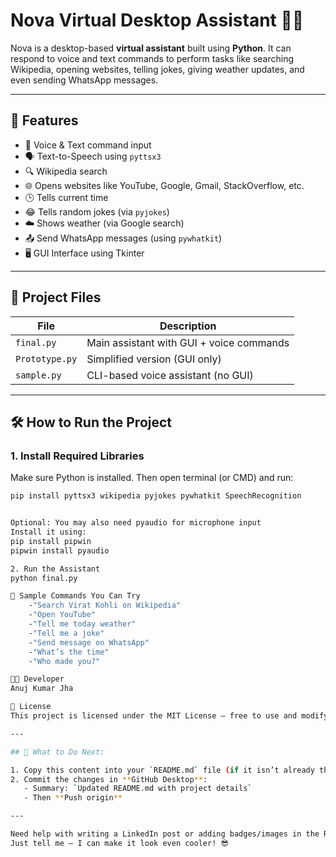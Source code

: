 # Nova Virtual Desktop Assistant 💬🧠

Nova is a desktop-based **virtual assistant** built using **Python**. It can respond to voice and text commands to perform tasks like searching Wikipedia, opening websites, telling jokes, giving weather updates, and even sending WhatsApp messages.

---

## 🚀 Features

- 🧠 Voice & Text command input
- 🗣️ Text-to-Speech using `pyttsx3`
- 🔍 Wikipedia search
- 🌐 Opens websites like YouTube, Google, Gmail, StackOverflow, etc.
- 🕒 Tells current time
- 😂 Tells random jokes (via `pyjokes`)
- ☁️ Shows weather (via Google search)
- 📤 Send WhatsApp messages (using `pywhatkit`)
- 🖥️ GUI Interface using Tkinter

---

## 📁 Project Files

| File           | Description                                |
|----------------|--------------------------------------------|
| `final.py`     | Main assistant with GUI + voice commands   |
| `Prototype.py` | Simplified version (GUI only)              |
| `sample.py`    | CLI-based voice assistant (no GUI)         |

---

## 🛠️ How to Run the Project

### 1. Install Required Libraries

Make sure Python is installed. Then open terminal (or CMD) and run:

```bash
pip install pyttsx3 wikipedia pyjokes pywhatkit SpeechRecognition


Optional: You may also need pyaudio for microphone input
Install it using:
pip install pipwin
pipwin install pyaudio

2. Run the Assistant
python final.py

🧪 Sample Commands You Can Try
    -"Search Virat Kohli on Wikipedia"
    -"Open YouTube"
    -"Tell me today weather"
    -"Tell me a joke"
    -"Send message on WhatsApp"
    -"What’s the time"
    -"Who made you?"

🧑‍💻 Developer
Anuj Kumar Jha

📄 License
This project is licensed under the MIT License — free to use and modify.

---

## 📌 What to Do Next:

1. Copy this content into your `README.md` file (if it isn’t already there).
2. Commit the changes in **GitHub Desktop**:
   - Summary: `Updated README.md with project details`
   - Then **Push origin**

---

Need help with writing a LinkedIn post or adding badges/images in the README?  
Just tell me — I can make it look even cooler! 😎
